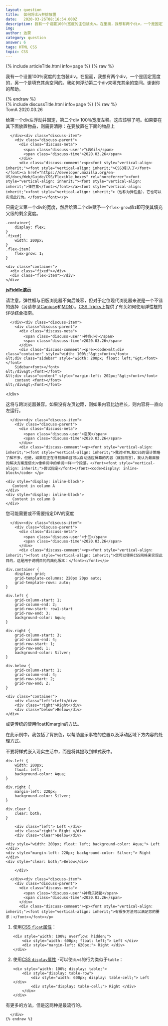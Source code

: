 ```yaml
---
layout: question
title:  如何将div并排放置
date:   2020-03-26T08:16:54.000Z
description: 我有一个设置100％宽度的主包装div。在里面，我想有两个div，一个是固定宽度的，另一个是填充其余空间的。我如何浮动第二个div来填充其余的空间。谢谢你...
img: 
author: 达蒙
category: question
answer: 6
tags: HTML CSS
topic: CSS
---
```

<div class="article-root">
  <div class="article">
    {% include articleTitle.html info=page %}
    {% raw %}
    <div class="article-content"><p><font style="vertical-align: inherit;"><font style="vertical-align: inherit;">我有一个设置100％宽度的主包装div。</font><font style="vertical-align: inherit;">在里面，我想有两个div，一个是固定宽度的，另一个是填充其余空间的。</font><font style="vertical-align: inherit;">我如何浮动第二个div来填充其余的空间。</font><font style="vertical-align: inherit;">谢谢你的帮助。</font></font></p></div>
    {% endraw %}
  </div>

  <div class="discuss-wrapper">
    {% include discussTitle.html info=page %}
    {% raw %}
    <div class="discuss-item">
        <div class="discuss-parent">
          <div class="discuss-meta">
            <span class="discuss-user">TomA</span>
            <span class="discuss-time">2020.03.26</span>
          </div>
          <div class="discuss-comment"><p><font style="vertical-align: inherit;"><font style="vertical-align: inherit;">给第一个div左浮动并固定，第二个div 100％宽度左移。</font><font style="vertical-align: inherit;">这应该够了吧。</font><font style="vertical-align: inherit;">如果要在其下面放置物品，则需要清除：在要放置在下面的物品上</font></font></p></div>
        </div>
        
      </div><div class="discuss-item">
        <div class="discuss-parent">
          <div class="discuss-meta">
            <span class="discuss-user">飞云Gil</span>
            <span class="discuss-time">2020.03.26</span>
          </div>
          <div class="discuss-comment"><p><font style="vertical-align: inherit;"><font style="vertical-align: inherit;">CSS3引入了</font></font><a href="https://developer.mozilla.org/en-US/docs/Web/Guide/CSS/Flexible_boxes" rel="noreferrer"><font style="vertical-align: inherit;"><font style="vertical-align: inherit;">弹性盒</font></font></a><font style="vertical-align: inherit;"><font style="vertical-align: inherit;">（也称为弹性盒），它也可以实现此行为。</font></font></p>

<p><font style="vertical-align: inherit;"><font style="vertical-align: inherit;">只需定义第一个div的宽度，然后给第二个div赋予一个</font></font><code>flex-grow</code><font style="vertical-align: inherit;"><font style="vertical-align: inherit;">值</font></font><code>1</code><font style="vertical-align: inherit;"><font style="vertical-align: inherit;">即可使其填充父级的剩余宽度。</font></font></p>

<pre class="lang-css prettyprint-override"><code>.container{<font></font>
    display: flex;<font></font>
}<font></font>
.fixed{<font></font>
    width: 200px;<font></font>
}<font></font>
.flex-item{<font></font>
    flex-grow: 1;<font></font>
}<font></font>
</code></pre>

<pre class="lang-html prettyprint-override"><code>&lt;div class="container"&gt;<font></font>
  &lt;div class="fixed"&gt;&lt;/div&gt;<font></font>
  &lt;div class="flex-item"&gt;&lt;/div&gt;<font></font>
&lt;/div&gt;<font></font>
</code></pre>

<p><a href="http://jsfiddle.net/filoxo/U8L6R/" rel="noreferrer"><strong><font style="vertical-align: inherit;"><font style="vertical-align: inherit;">jsFiddle演示</font></font></strong></a></p>

<p><font style="vertical-align: inherit;"><font style="vertical-align: inherit;">请注意，弹性框与旧版浏览器不向后兼容，但对于定位现代浏览器来说是一个不错的选择（另请参见</font></font><a href="http://caniuse.com/#search=flex" rel="noreferrer"><font style="vertical-align: inherit;"><font style="vertical-align: inherit;">Caniuse</font></font></a><font style="vertical-align: inherit;"><font style="vertical-align: inherit;">和</font></font><a href="https://developer.mozilla.org/en-US/docs/Web/Guide/CSS/Flexible_boxes#Browser_compatibility" rel="noreferrer"><font style="vertical-align: inherit;"><font style="vertical-align: inherit;">MDN</font></font></a><font style="vertical-align: inherit;"><font style="vertical-align: inherit;">）。</font></font><a href="http://css-tricks.com/snippets/css/a-guide-to-flexbox/" rel="noreferrer"><font style="vertical-align: inherit;"><font style="vertical-align: inherit;">CSS Tricks</font></font></a><font style="vertical-align: inherit;"><font style="vertical-align: inherit;">上提供了有关如何使用弹性框的详尽综合指南</font><font style="vertical-align: inherit;">。</font></font></p></div>
        </div>
        
      </div><div class="discuss-item">
        <div class="discuss-parent">
          <div class="discuss-meta">
            <span class="discuss-user">神奇小小</span>
            <span class="discuss-time">2020.03.26</span>
          </div>
          <div class="discuss-comment"><pre><code>&lt;div class="container" style="width: 100%;"&gt;<font></font>
    &lt;div class="sidebar" style="width: 200px; float: left;"&gt;<font></font>
        Sidebar<font></font>
    &lt;/div&gt;<font></font>
    &lt;div class="content" style="margin-left: 202px;"&gt;<font></font>
        content <font></font>
    &lt;/div&gt;<font></font>
&lt;/div&gt;<font></font>
</code></pre>

<p><font style="vertical-align: inherit;"><font style="vertical-align: inherit;">这将与跨浏览器兼容。</font><font style="vertical-align: inherit;">如果没有左页边距，则如果内容比边栏长，则内容将一直向左运行。</font></font></p></div>
        </div>
        
      </div><div class="discuss-item">
        <div class="discuss-parent">
          <div class="discuss-meta">
            <span class="discuss-user">泡芙</span>
            <span class="discuss-time">2020.03.26</span>
          </div>
          <div class="discuss-comment"><p><font style="vertical-align: inherit;"><font style="vertical-align: inherit;">我对HTML和CSS的设计策略了解不多，但是，如果您正在寻找简单且可以自动适应屏幕的内容（就我而言），我认为最直接的解决方案是使div像单词中的单词一样一个段落。</font><font style="vertical-align: inherit;">尝试指定</font></font><code>display: inline-block</code> </p>

<pre><code>&lt;div style="display: inline-block"&gt;<font></font>
   Content in column A<font></font>
&lt;/div&gt;<font></font>
&lt;div style="display: inline-block"&gt;<font></font>
   Content in column B<font></font>
&lt;/div&gt;<font></font>
</code></pre>

<p><font style="vertical-align: inherit;"><font style="vertical-align: inherit;">您可能需要或不需要指定DIV的宽度</font></font></p></div>
        </div>
        
      </div><div class="discuss-item">
        <div class="discuss-parent">
          <div class="discuss-meta">
            <span class="discuss-user">十三</span>
            <span class="discuss-time">2020.03.26</span>
          </div>
          <div class="discuss-comment"><p><font style="vertical-align: inherit;"><font style="vertical-align: inherit;">您可以使用CSS网格来实现此目的，这是用于说明目的的简化版本：</font></font></p>

<p></p><div class="snippet" data-lang="js" data-hide="false" data-console="true" data-babel="false">
<div class="snippet-code">
<pre class="snippet-code-css lang-css prettyprint-override"><code>div.container {<font></font>
    display: grid;<font></font>
    grid-template-columns: 220px 20px auto;<font></font>
    grid-template-rows: auto;<font></font>
}<font></font>
<font></font>
div.left {<font></font>
    grid-column-start: 1;<font></font>
    grid-column-end: 2;<font></font>
    grid-row-start: row1-start<font></font>
    grid-row-end: 3;<font></font>
    background-color: Aqua;<font></font>
}<font></font>
<font></font>
div.right {<font></font>
    grid-column-start: 3;<font></font>
    grid-column-end: 4;<font></font>
    grid-row-start: 1;<font></font>
    grid-row-end; 1;<font></font>
    background-color: Silver;<font></font>
}<font></font>
<font></font>
div.below {<font></font>
    grid-column-start: 1;<font></font>
    grid-column-end: 4;<font></font>
    grid-row-start: 2;<font></font>
    grid-row-end; 2;<font></font>
}</code></pre>
<pre class="snippet-code-html lang-html prettyprint-override"><code>&lt;div class="container"&gt;<font></font>
    &lt;div class="left"&gt;Left&lt;/div&gt;<font></font>
    &lt;div class="right"&gt;Right&lt;/div&gt;<font></font>
    &lt;div class="below"&gt;Below&lt;/div&gt;<font></font>
&lt;/div&gt;</code></pre>
</div>
</div>
<p></p>

<p><font style="vertical-align: inherit;"><font style="vertical-align: inherit;">或更传统的使用float和margin的方法。</font></font></p>

<p><font style="vertical-align: inherit;"><font style="vertical-align: inherit;">在此示例中，我包括了背景色，以帮助显示事物的位置以及浮动区域下方内容的处理方式。</font></font></p>

<p><font style="vertical-align: inherit;"><font style="vertical-align: inherit;">不要将样式嵌入现实生活中，而是将其提取到样式表中。</font></font></p>

<p></p><div class="snippet" data-lang="js" data-hide="false" data-console="true" data-babel="false">
<div class="snippet-code">
<pre class="snippet-code-css lang-css prettyprint-override"><code>div.left {<font></font>
    width: 200px;<font></font>
    float: left;<font></font>
    background-color: Aqua;<font></font>
}<font></font>
<font></font>
div.right {<font></font>
    margin-left: 220px;<font></font>
    background-color: Silver;<font></font>
}<font></font>
<font></font>
div.clear {<font></font>
    clear: both;<font></font>
}</code></pre>
<pre class="snippet-code-html lang-html prettyprint-override"><code>    &lt;div class="left"&gt; Left &lt;/div&gt;<font></font>
    &lt;div class="right"&gt; Right &lt;/div&gt;<font></font>
    &lt;div class="clear"&gt;Below&lt;/div&gt;</code></pre>
</div>
</div>
<p></p>

<pre><code>&lt;div style="width: 200px; float: left; background-color: Aqua;"&gt; Left &lt;/div&gt;<font></font>
&lt;div style="margin-left: 220px; background-color: Silver;"&gt; Right &lt;/div&gt;<font></font>
&lt;div style="clear: both;"&gt;Below&lt;/div&gt;<font></font>
</code></pre></div>
        </div>
        
      </div><div class="discuss-item">
        <div class="discuss-parent">
          <div class="discuss-meta">
            <span class="discuss-user">神奇乐猪猪</span>
            <span class="discuss-time">2020.03.26</span>
          </div>
          <div class="discuss-comment"><p><font style="vertical-align: inherit;"><font style="vertical-align: inherit;">有很多方法可以满足您的要求：</font></font></p>

<ol>
<li><p><font style="vertical-align: inherit;"><font style="vertical-align: inherit;">使用</font></font><a href="http://www.w3.org/TR/CSS2/visuren.html#float-position" rel="noreferrer"><font style="vertical-align: inherit;"><font style="vertical-align: inherit;">CSS </font></font><code>float</code><font style="vertical-align: inherit;"><font style="vertical-align: inherit;">属性</font></font></a><font style="vertical-align: inherit;"><font style="vertical-align: inherit;">：</font></font></p>

<pre><code>&lt;div style="width: 100%; overflow: hidden;"&gt;<font></font>
    &lt;div style="width: 600px; float: left;"&gt; Left &lt;/div&gt;<font></font>
    &lt;div style="margin-left: 620px;"&gt; Right &lt;/div&gt;<font></font>
&lt;/div&gt;<font></font>
</code></pre></li>
<li><p><font style="vertical-align: inherit;"><font style="vertical-align: inherit;">使用</font></font><a href="http://www.w3.org/TR/CSS2/visuren.html#display-prop" rel="noreferrer"><font style="vertical-align: inherit;"><font style="vertical-align: inherit;">CSS </font></font><code>display</code><font style="vertical-align: inherit;"><font style="vertical-align: inherit;">属性</font></font></a><font style="vertical-align: inherit;"><font style="vertical-align: inherit;"> -可以使</font></font><code>div</code><font style="vertical-align: inherit;"><font style="vertical-align: inherit;">s的行为类似于</font></font><code>table</code><font style="vertical-align: inherit;"><font style="vertical-align: inherit;">：</font></font></p>

<pre><code>&lt;div style="width: 100%; display: table;"&gt;<font></font>
    &lt;div style="display: table-row"&gt;<font></font>
        &lt;div style="width: 600px; display: table-cell;"&gt; Left &lt;/div&gt;<font></font>
        &lt;div style="display: table-cell;"&gt; Right &lt;/div&gt;<font></font>
    &lt;/div&gt;<font></font>
&lt;/div&gt;<font></font>
</code></pre></li>
</ol>

<p><font style="vertical-align: inherit;"><font style="vertical-align: inherit;">有更多的方法，但是这两种是最流行的。</font></font></p></div>
        </div>
        
      </div>
    {% endraw %}
  </div>
<div>

